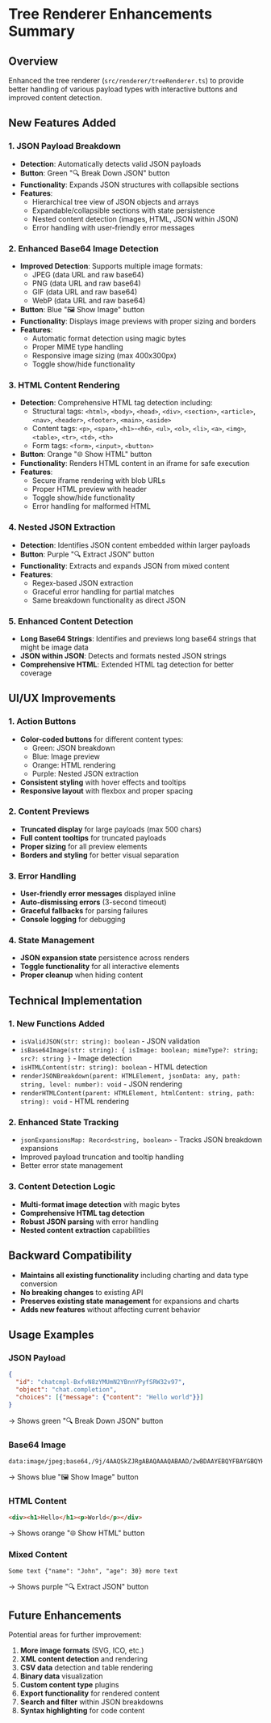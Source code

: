 # Tree Renderer Enhancements Summary

## Overview
Enhanced the tree renderer (`src/renderer/treeRenderer.ts`) to provide better handling of various payload types with interactive buttons and improved content detection.

## New Features Added

### 1. JSON Payload Breakdown
- **Detection**: Automatically detects valid JSON payloads
- **Button**: Green "🔍 Break Down JSON" button
- **Functionality**: Expands JSON structures with collapsible sections
- **Features**:
  - Hierarchical tree view of JSON objects and arrays
  - Expandable/collapsible sections with state persistence
  - Nested content detection (images, HTML, JSON within JSON)
  - Error handling with user-friendly error messages

### 2. Enhanced Base64 Image Detection
- **Improved Detection**: Supports multiple image formats:
  - JPEG (data URL and raw base64)
  - PNG (data URL and raw base64)
  - GIF (data URL and raw base64)
  - WebP (data URL and raw base64)
- **Button**: Blue "🖼️ Show Image" button
- **Functionality**: Displays image previews with proper sizing and borders
- **Features**:
  - Automatic format detection using magic bytes
  - Proper MIME type handling
  - Responsive image sizing (max 400x300px)
  - Toggle show/hide functionality

### 3. HTML Content Rendering
- **Detection**: Comprehensive HTML tag detection including:
  - Structural tags: `<html>`, `<body>`, `<head>`, `<div>`, `<section>`, `<article>`, `<nav>`, `<header>`, `<footer>`, `<main>`, `<aside>`
  - Content tags: `<p>`, `<span>`, `<h1>`-`<h6>`, `<ul>`, `<ol>`, `<li>`, `<a>`, `<img>`, `<table>`, `<tr>`, `<td>`, `<th>`
  - Form tags: `<form>`, `<input>`, `<button>`
- **Button**: Orange "🌐 Show HTML" button
- **Functionality**: Renders HTML content in an iframe for safe execution
- **Features**:
  - Secure iframe rendering with blob URLs
  - Proper HTML preview with header
  - Toggle show/hide functionality
  - Error handling for malformed HTML

### 4. Nested JSON Extraction
- **Detection**: Identifies JSON content embedded within larger payloads
- **Button**: Purple "🔍 Extract JSON" button
- **Functionality**: Extracts and expands JSON from mixed content
- **Features**:
  - Regex-based JSON extraction
  - Graceful error handling for partial matches
  - Same breakdown functionality as direct JSON

### 5. Enhanced Content Detection
- **Long Base64 Strings**: Identifies and previews long base64 strings that might be image data
- **JSON within JSON**: Detects and formats nested JSON strings
- **Comprehensive HTML**: Extended HTML tag detection for better coverage

## UI/UX Improvements

### 1. Action Buttons
- **Color-coded buttons** for different content types:
  - Green: JSON breakdown
  - Blue: Image preview
  - Orange: HTML rendering
  - Purple: Nested JSON extraction
- **Consistent styling** with hover effects and tooltips
- **Responsive layout** with flexbox and proper spacing

### 2. Content Previews
- **Truncated display** for large payloads (max 500 chars)
- **Full content tooltips** for truncated payloads
- **Proper sizing** for all preview elements
- **Borders and styling** for better visual separation

### 3. Error Handling
- **User-friendly error messages** displayed inline
- **Auto-dismissing errors** (3-second timeout)
- **Graceful fallbacks** for parsing failures
- **Console logging** for debugging

### 4. State Management
- **JSON expansion state** persistence across renders
- **Toggle functionality** for all interactive elements
- **Proper cleanup** when hiding content

## Technical Implementation

### 1. New Functions Added
- `isValidJSON(str: string): boolean` - JSON validation
- `isBase64Image(str: string): { isImage: boolean; mimeType?: string; src?: string }` - Image detection
- `isHTMLContent(str: string): boolean` - HTML detection
- `renderJSONBreakdown(parent: HTMLElement, jsonData: any, path: string, level: number): void` - JSON rendering
- `renderHTMLContent(parent: HTMLElement, htmlContent: string, path: string): void` - HTML rendering

### 2. Enhanced State Tracking
- `jsonExpansionsMap: Record<string, boolean>` - Tracks JSON breakdown expansions
- Improved payload truncation and tooltip handling
- Better error state management

### 3. Content Detection Logic
- **Multi-format image detection** with magic bytes
- **Comprehensive HTML tag detection**
- **Robust JSON parsing** with error handling
- **Nested content extraction** capabilities

## Backward Compatibility

- **Maintains all existing functionality** including charting and data type conversion
- **No breaking changes** to existing API
- **Preserves existing state management** for expansions and charts
- **Adds new features** without affecting current behavior

## Usage Examples

### JSON Payload
```json
{
  "id": "chatcmpl-BxfvN8zYMUmN2YBnnYPyfSRW32v97",
  "object": "chat.completion",
  "choices": [{"message": {"content": "Hello world"}}]
}
```
→ Shows green "🔍 Break Down JSON" button

### Base64 Image
```
data:image/jpeg;base64,/9j/4AAQSkZJRgABAQAAAQABAAD/2wBDAAYEBQYFBAYGBQYHBwYIChAKCgkJChQODwwQFxQYGBcUFhYaHSUfGhsjHBYWICwgIyYnKSopGR8tMC0oMCUoKSj/2wBDAQcHBwoIChMKChMoGhYaKCgoKCgoKCgoKCgoKCgoKCgoKCgoKCgoKCgoKCgoKCgoKCgoKCgoKCgoKCgoKCgoKCj/wAARCAABAAEDASIAAhEBAxEB/8QAFQABAQAAAAAAAAAAAAAAAAAAAAv/xAAUEAEAAAAAAAAAAAAAAAAAAAAA/8QAFQEBAQAAAAAAAAAAAAAAAAAAAAX/xAAUEQEAAAAAAAAAAAAAAAAAAAAA/9oADAMBAAIRAxEAPwCdABmX/9k=
```
→ Shows blue "🖼️ Show Image" button

### HTML Content
```html
<div><h1>Hello</h1><p>World</p></div>
```
→ Shows orange "🌐 Show HTML" button

### Mixed Content
```
Some text {"name": "John", "age": 30} more text
```
→ Shows purple "🔍 Extract JSON" button

## Future Enhancements

Potential areas for further improvement:
1. **More image formats** (SVG, ICO, etc.)
2. **XML content detection** and rendering
3. **CSV data** detection and table rendering
4. **Binary data** visualization
5. **Custom content type** plugins
6. **Export functionality** for rendered content
7. **Search and filter** within JSON breakdowns
8. **Syntax highlighting** for code content